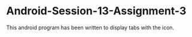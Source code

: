 # Android-Session-13-Assignment-3
This android program has been written to display tabs with the icon.
